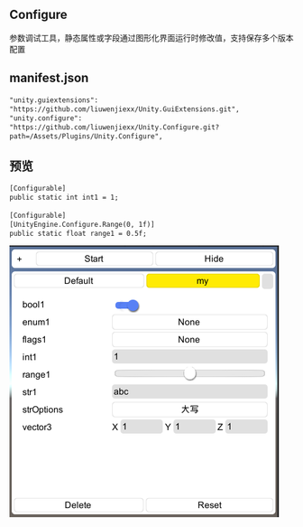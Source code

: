 ## Configure

参数调试工具，静态属性或字段通过图形化界面运行时修改值，支持保存多个版本配置



## manifest.json

```
"unity.guiextensions": "https://github.com/liuwenjiexx/Unity.GuiExtensions.git",
"unity.configure": "https://github.com/liuwenjiexx/Unity.Configure.git?path=/Assets/Plugins/Unity.Configure",
```



## 预览

```
[Configurable]
public static int int1 = 1;
    
[Configurable]
[UnityEngine.Configure.Range(0, 1f)]
public static float range1 = 0.5f;
```

<img src="Assets/Plugins/Unity.Configure/doc/preview.PNG"  />

